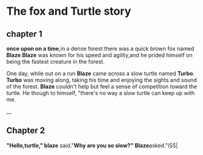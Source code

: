 # The fox and Turtle story

## chapter 1

**once upon on a time**,in a dense forest there was a quick brown fox named **Blaze**.__Blaze__ was known for his speed and agility,and he prided himself on being the fastest creature in the forest.

One day, while out on a run **Blaze** came across a slow turtle named **Turbo**. __Turbo__ was moving along, taking his time and enjoying the sights and sound of the forest. **Blaze** couldn't help but feel a sense of competition toward the turtle. He though to himself, "there's no way a slow turtle can keep up with me.

__

## Chapter 2

**"Hello,turtle," blaze** said."**Why are you so slow?"** **Blaze**asked."iSS|